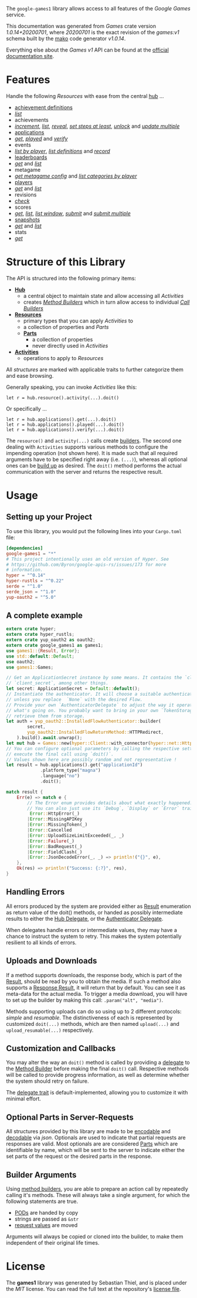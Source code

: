 <!---
DO NOT EDIT !
This file was generated automatically from 'src/mako/api/README.md.mako'
DO NOT EDIT !
-->
The `google-games1` library allows access to all features of the *Google Games* service.

This documentation was generated from *Games* crate version *1.0.14+20200701*, where *20200701* is the exact revision of the *games:v1* schema built by the [mako](http://www.makotemplates.org/) code generator *v1.0.14*.

Everything else about the *Games* *v1* API can be found at the
[official documentation site](https://developers.google.com/games/).
# Features

Handle the following *Resources* with ease from the central [hub](https://docs.rs/google-games1/1.0.14+20200701/google_games1/Games) ... 

* [achievement definitions](https://docs.rs/google-games1/1.0.14+20200701/google_games1/api::AchievementDefinition)
 * [*list*](https://docs.rs/google-games1/1.0.14+20200701/google_games1/api::AchievementDefinitionListCall)
* achievements
 * [*increment*](https://docs.rs/google-games1/1.0.14+20200701/google_games1/api::AchievementIncrementCall), [*list*](https://docs.rs/google-games1/1.0.14+20200701/google_games1/api::AchievementListCall), [*reveal*](https://docs.rs/google-games1/1.0.14+20200701/google_games1/api::AchievementRevealCall), [*set steps at least*](https://docs.rs/google-games1/1.0.14+20200701/google_games1/api::AchievementSetStepsAtLeastCall), [*unlock*](https://docs.rs/google-games1/1.0.14+20200701/google_games1/api::AchievementUnlockCall) and [*update multiple*](https://docs.rs/google-games1/1.0.14+20200701/google_games1/api::AchievementUpdateMultipleCall)
* [applications](https://docs.rs/google-games1/1.0.14+20200701/google_games1/api::Application)
 * [*get*](https://docs.rs/google-games1/1.0.14+20200701/google_games1/api::ApplicationGetCall), [*played*](https://docs.rs/google-games1/1.0.14+20200701/google_games1/api::ApplicationPlayedCall) and [*verify*](https://docs.rs/google-games1/1.0.14+20200701/google_games1/api::ApplicationVerifyCall)
* events
 * [*list by player*](https://docs.rs/google-games1/1.0.14+20200701/google_games1/api::EventListByPlayerCall), [*list definitions*](https://docs.rs/google-games1/1.0.14+20200701/google_games1/api::EventListDefinitionCall) and [*record*](https://docs.rs/google-games1/1.0.14+20200701/google_games1/api::EventRecordCall)
* [leaderboards](https://docs.rs/google-games1/1.0.14+20200701/google_games1/api::Leaderboard)
 * [*get*](https://docs.rs/google-games1/1.0.14+20200701/google_games1/api::LeaderboardGetCall) and [*list*](https://docs.rs/google-games1/1.0.14+20200701/google_games1/api::LeaderboardListCall)
* metagame
 * [*get metagame config*](https://docs.rs/google-games1/1.0.14+20200701/google_games1/api::MetagameGetMetagameConfigCall) and [*list categories by player*](https://docs.rs/google-games1/1.0.14+20200701/google_games1/api::MetagameListCategoriesByPlayerCall)
* [players](https://docs.rs/google-games1/1.0.14+20200701/google_games1/api::Player)
 * [*get*](https://docs.rs/google-games1/1.0.14+20200701/google_games1/api::PlayerGetCall) and [*list*](https://docs.rs/google-games1/1.0.14+20200701/google_games1/api::PlayerListCall)
* revisions
 * [*check*](https://docs.rs/google-games1/1.0.14+20200701/google_games1/api::RevisionCheckCall)
* scores
 * [*get*](https://docs.rs/google-games1/1.0.14+20200701/google_games1/api::ScoreGetCall), [*list*](https://docs.rs/google-games1/1.0.14+20200701/google_games1/api::ScoreListCall), [*list window*](https://docs.rs/google-games1/1.0.14+20200701/google_games1/api::ScoreListWindowCall), [*submit*](https://docs.rs/google-games1/1.0.14+20200701/google_games1/api::ScoreSubmitCall) and [*submit multiple*](https://docs.rs/google-games1/1.0.14+20200701/google_games1/api::ScoreSubmitMultipleCall)
* [snapshots](https://docs.rs/google-games1/1.0.14+20200701/google_games1/api::Snapshot)
 * [*get*](https://docs.rs/google-games1/1.0.14+20200701/google_games1/api::SnapshotGetCall) and [*list*](https://docs.rs/google-games1/1.0.14+20200701/google_games1/api::SnapshotListCall)
* stats
 * [*get*](https://docs.rs/google-games1/1.0.14+20200701/google_games1/api::StatGetCall)




# Structure of this Library

The API is structured into the following primary items:

* **[Hub](https://docs.rs/google-games1/1.0.14+20200701/google_games1/Games)**
    * a central object to maintain state and allow accessing all *Activities*
    * creates [*Method Builders*](https://docs.rs/google-games1/1.0.14+20200701/google_games1/client::MethodsBuilder) which in turn
      allow access to individual [*Call Builders*](https://docs.rs/google-games1/1.0.14+20200701/google_games1/client::CallBuilder)
* **[Resources](https://docs.rs/google-games1/1.0.14+20200701/google_games1/client::Resource)**
    * primary types that you can apply *Activities* to
    * a collection of properties and *Parts*
    * **[Parts](https://docs.rs/google-games1/1.0.14+20200701/google_games1/client::Part)**
        * a collection of properties
        * never directly used in *Activities*
* **[Activities](https://docs.rs/google-games1/1.0.14+20200701/google_games1/client::CallBuilder)**
    * operations to apply to *Resources*

All *structures* are marked with applicable traits to further categorize them and ease browsing.

Generally speaking, you can invoke *Activities* like this:

```Rust,ignore
let r = hub.resource().activity(...).doit()
```

Or specifically ...

```ignore
let r = hub.applications().get(...).doit()
let r = hub.applications().played(...).doit()
let r = hub.applications().verify(...).doit()
```

The `resource()` and `activity(...)` calls create [builders][builder-pattern]. The second one dealing with `Activities` 
supports various methods to configure the impending operation (not shown here). It is made such that all required arguments have to be 
specified right away (i.e. `(...)`), whereas all optional ones can be [build up][builder-pattern] as desired.
The `doit()` method performs the actual communication with the server and returns the respective result.

# Usage

## Setting up your Project

To use this library, you would put the following lines into your `Cargo.toml` file:

```toml
[dependencies]
google-games1 = "*"
# This project intentionally uses an old version of Hyper. See
# https://github.com/Byron/google-apis-rs/issues/173 for more
# information.
hyper = "^0.14"
hyper-rustls = "^0.22"
serde = "^1.0"
serde_json = "^1.0"
yup-oauth2 = "^5.0"
```

## A complete example

```Rust
extern crate hyper;
extern crate hyper_rustls;
extern crate yup_oauth2 as oauth2;
extern crate google_games1 as games1;
use games1::{Result, Error};
use std::default::Default;
use oauth2;
use games1::Games;

// Get an ApplicationSecret instance by some means. It contains the `client_id` and 
// `client_secret`, among other things.
let secret: ApplicationSecret = Default::default();
// Instantiate the authenticator. It will choose a suitable authentication flow for you, 
// unless you replace  `None` with the desired Flow.
// Provide your own `AuthenticatorDelegate` to adjust the way it operates and get feedback about 
// what's going on. You probably want to bring in your own `TokenStorage` to persist tokens and
// retrieve them from storage.
let auth = yup_oauth2::InstalledFlowAuthenticator::builder(
        secret,
        yup_oauth2::InstalledFlowReturnMethod::HTTPRedirect,
    ).build().await.unwrap();
let mut hub = Games::new(hyper::Client::with_connector(hyper::net::HttpsConnector::new(hyper_rustls::TlsClient::new())), auth);
// You can configure optional parameters by calling the respective setters at will, and
// execute the final call using `doit()`.
// Values shown here are possibly random and not representative !
let result = hub.applications().get("applicationId")
             .platform_type("magna")
             .language("no")
             .doit();

match result {
    Err(e) => match e {
        // The Error enum provides details about what exactly happened.
        // You can also just use its `Debug`, `Display` or `Error` traits
         Error::HttpError(_)
        |Error::MissingAPIKey
        |Error::MissingToken(_)
        |Error::Cancelled
        |Error::UploadSizeLimitExceeded(_, _)
        |Error::Failure(_)
        |Error::BadRequest(_)
        |Error::FieldClash(_)
        |Error::JsonDecodeError(_, _) => println!("{}", e),
    },
    Ok(res) => println!("Success: {:?}", res),
}

```
## Handling Errors

All errors produced by the system are provided either as [Result](https://docs.rs/google-games1/1.0.14+20200701/google_games1/client::Result) enumeration as return value of
the doit() methods, or handed as possibly intermediate results to either the 
[Hub Delegate](https://docs.rs/google-games1/1.0.14+20200701/google_games1/client::Delegate), or the [Authenticator Delegate](https://docs.rs/yup-oauth2/*/yup_oauth2/trait.AuthenticatorDelegate.html).

When delegates handle errors or intermediate values, they may have a chance to instruct the system to retry. This 
makes the system potentially resilient to all kinds of errors.

## Uploads and Downloads
If a method supports downloads, the response body, which is part of the [Result](https://docs.rs/google-games1/1.0.14+20200701/google_games1/client::Result), should be
read by you to obtain the media.
If such a method also supports a [Response Result](https://docs.rs/google-games1/1.0.14+20200701/google_games1/client::ResponseResult), it will return that by default.
You can see it as meta-data for the actual media. To trigger a media download, you will have to set up the builder by making
this call: `.param("alt", "media")`.

Methods supporting uploads can do so using up to 2 different protocols: 
*simple* and *resumable*. The distinctiveness of each is represented by customized 
`doit(...)` methods, which are then named `upload(...)` and `upload_resumable(...)` respectively.

## Customization and Callbacks

You may alter the way an `doit()` method is called by providing a [delegate](https://docs.rs/google-games1/1.0.14+20200701/google_games1/client::Delegate) to the 
[Method Builder](https://docs.rs/google-games1/1.0.14+20200701/google_games1/client::CallBuilder) before making the final `doit()` call. 
Respective methods will be called to provide progress information, as well as determine whether the system should 
retry on failure.

The [delegate trait](https://docs.rs/google-games1/1.0.14+20200701/google_games1/client::Delegate) is default-implemented, allowing you to customize it with minimal effort.

## Optional Parts in Server-Requests

All structures provided by this library are made to be [encodable](https://docs.rs/google-games1/1.0.14+20200701/google_games1/client::RequestValue) and 
[decodable](https://docs.rs/google-games1/1.0.14+20200701/google_games1/client::ResponseResult) via *json*. Optionals are used to indicate that partial requests are responses 
are valid.
Most optionals are are considered [Parts](https://docs.rs/google-games1/1.0.14+20200701/google_games1/client::Part) which are identifiable by name, which will be sent to 
the server to indicate either the set parts of the request or the desired parts in the response.

## Builder Arguments

Using [method builders](https://docs.rs/google-games1/1.0.14+20200701/google_games1/client::CallBuilder), you are able to prepare an action call by repeatedly calling it's methods.
These will always take a single argument, for which the following statements are true.

* [PODs][wiki-pod] are handed by copy
* strings are passed as `&str`
* [request values](https://docs.rs/google-games1/1.0.14+20200701/google_games1/client::RequestValue) are moved

Arguments will always be copied or cloned into the builder, to make them independent of their original life times.

[wiki-pod]: http://en.wikipedia.org/wiki/Plain_old_data_structure
[builder-pattern]: http://en.wikipedia.org/wiki/Builder_pattern
[google-go-api]: https://github.com/google/google-api-go-client

# License
The **games1** library was generated by Sebastian Thiel, and is placed 
under the *MIT* license.
You can read the full text at the repository's [license file][repo-license].

[repo-license]: https://github.com/Byron/google-apis-rsblob/master/LICENSE.md
